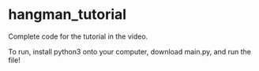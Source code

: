 # hangman_tutorial
Complete code for the tutorial in the video.

To run, install python3 onto your computer, download main.py, and run the file!
